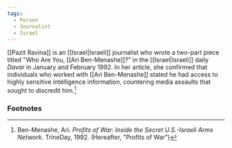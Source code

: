 ```yaml
---
tags:
  - Person
  - Journalist
  - Israel
---
```

[[Pazit Ravina]] is an [[Israel|Israeli]] journalist who wrote a two-part piece titled "Who Are You, [[Ari Ben-Menashe]]?" in the [[Israel|Israeli]] daily *Davar* in January and February 1992. In her article, she confirmed that individuals who worked with [[Ari Ben-Menashe]] stated he had access to highly sensitive intelligence information, countering media assaults that sought to discredit him.[^1]

### Footnotes
[^1]: Ben-Menashe, Ari. *Profits of War: Inside the Secret U.S.-Israeli Arms Network*. TrineDay, 1992. (Hereafter, "Profits of War")
